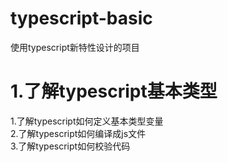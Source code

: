 # typescript-basic
使用typescript新特性设计的项目
# 1.了解typescript基本类型
1.了解typescript如何定义基本类型变量\
2.了解typescript如何编译成js文件\
3.了解typescript如何校验代码
